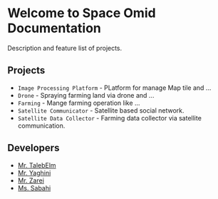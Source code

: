 # Welcome to Space Omid Documentation

Description and feature list of projects.

## Projects

-   `Image Processing Platform` - PLatform for manage Map tile and ...
-   `Drone` - Spraying farming land via drone and ...
-   `Farming` - Mange farming operation like ...
-   `Satellite Communicator` - Satellite based social network.
-   `Satellite Data Collector` - Farming data collector via satellite communication.

## Developers

-   [Mr. TalebElm](/Documentation/Developers/MrTalebElm/)
-   [Mr. Yaghini](/Documentation/Developers/MrYaghini/)
-   [Mr. Zarei](/Documentation/Developers/MrZarei/)
-   [Ms. Sabahi](/Documentation/Developers/MsSabahi/)
